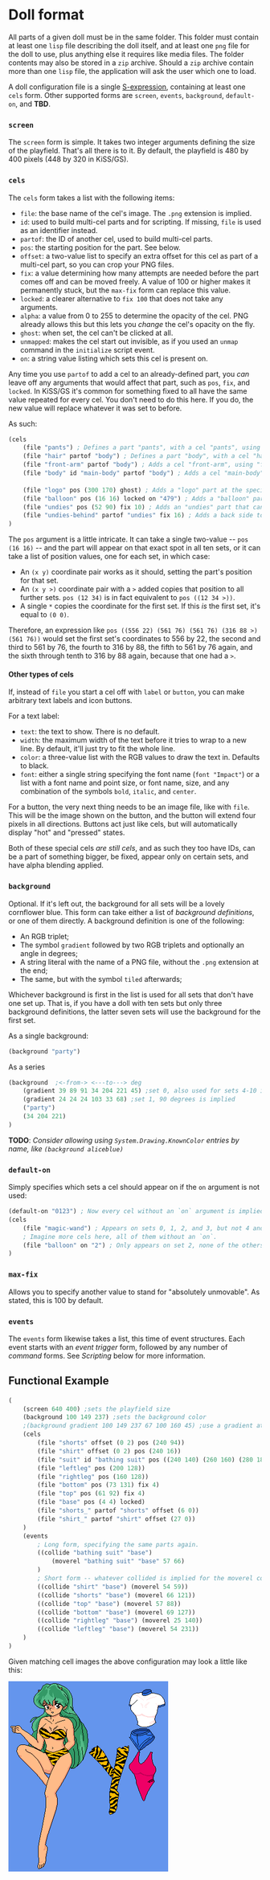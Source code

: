 # Doll format

All parts of a given doll must be in the same folder.  This folder must contain at least one `lisp` file describing the doll itself, and at least one `png` file for the doll to use, plus anything else it requires like media files. The folder contents may also be stored in a `zip` archive. Should a `zip` archive contain more than one `lisp` file, the application will ask the user which one to load.

A doll configuration file is a single [S-expression](https://en.wikipedia.org/wiki/S-expression), containing at least one `cels` form. Other supported forms are `screen`, `events`, `background`, `default-on`, and **TBD**.

### `screen`

The `screen` form is simple. It takes two integer arguments defining the size of the playfield. That's all there is to it. By default, the playfield is 480 by 400 pixels (448 by 320 in KiSS/GS).

### `cels`

The `cels` form takes a list with the following items:

* `file`: the base name of the cel's image. The `.png` extension is implied.
* `id`: used to build multi-cel parts and for scripting. If missing, `file` is used as an identifier instead.
* `partof`: the ID of another cel, used to build multi-cel parts.
* `pos`: the starting position for the part. See below.
* `offset`: a two-value list to specify an extra offset for this cel as part of a multi-cel part, so you can crop your PNG files.
* `fix`: a value determining how many attempts are needed before the part comes off and can be moved freely. A value of 100 or higher makes it permanently stuck, but the `max-fix` form can replace this value.
* `locked`: a clearer alternative to `fix 100` that does not take any arguments.
* `alpha`: a value from 0 to 255 to determine the opacity of the cel. PNG already allows this but this lets you *change* the cel's opacity on the fly.
* `ghost`: when set, the cel can't be clicked at all.
* `unmapped`: makes the cel start out invisible, as if you used an `unmap` command in the `initialize` script event.
* `on`: a string value listing which sets this cel is present on.

Any time you use `partof` to add a cel to an already-defined part, you *can* leave off any arguments that would affect that part, such as `pos`, `fix`, and `locked`. In KiSS/GS it's common for something fixed to all have the same value repeated for every cel. You don't need to do this here. If you do, the new value will replace whatever it was set to before.

As such:

````clojure
(cels
    (file "pants") ; Defines a part "pants", with a cel "pants", using "pants.png", starting in the top-left corner.
    (file "hair" partof "body") ; Defines a part "body", with a cel "hair", using "hair.png".
    (file "front-arm" partof "body") ; Adds a cel "front-arm", using "front-arm.png", to the "body" part that "hair" started.
    (file "body" id "main-body" partof "body") ; Adds a cel "main-body", using "body.png", to the "body" part.
    
    (file "logo" pos (300 170) ghost) ; Adds a "logo" part at the specified position in the playfield that can't be clicked on.
    (file "balloon" pos (16 16) locked on "479") ; Adds a "balloon" part that can be clicked but not moved, on sets 4, 7, and 9.
    (file "undies" pos (52 90) fix 10) ; Adds an "undies" part that can't be moved until you try it ten times.
    (file "undies-behind" partof "undies" fix 16) ; Adds a back side to the "undies" part but also makes it take 16 clicks.
)
````

The `pos` argument is a little intricate. It can take a single two-value -- `pos (16 16)` -- and the part will appear on that exact spot in all ten sets, or it can take a list of position values, one for each set, in which case:

* An `(x y)` coordinate pair works as it should, setting the part's position for that set.
* An `(x y >)` coordinate pair with a `>` added copies that position to all further sets. `pos (12 34)` is in fact equivalent to `pos ((12 34 >))`.
* A single `*` copies the coordinate for the first set. If this *is* the first set, it's equal to `(0 0)`.

Therefore, an expression like `pos ((556 22) (561 76) (561 76) (316 88 >) (561 76))` would set the first set's coordinates to 556 by 22, the second and third to 561 by 76, the fourth to 316 by 88, the fifth to 561 by 76 again, and the sixth through tenth to 316 by 88 again, because that one had a `>`.

#### Other types of cels

If, instead of `file` you start a cel off with `label` or `button`, you can make arbitrary text labels and icon buttons.

For a text label:

* `text`: the text to show. There is no default.
* `width`: the maximum width of the text before it tries to wrap to a new line. By default, it'll just try to fit the whole line.
* `color`: a three-value list with the RGB values to draw the text in. Defaults to black.
* `font`: either a single string specifying the font name (`font "Impact"`) or a list with a font name and point size, or font name, size, and any combination of the symbols `bold`, `italic`, and `center`.

For a button, the very next thing needs to be an image file, like with `file`. This will be the image shown on the button, and the button will extend four pixels in all directions. Buttons act just like cels, but will automatically display "hot" and "pressed" states.

Both of these special cels *are still cels*, and as such they too have IDs, can be a part of something bigger, be fixed, appear only on certain sets, and have alpha blending applied.

### `background`

Optional. If it's left out, the background for all sets will be a lovely cornflower blue. This form can take either a list of *background definitions*, or one of them directly. A background definition is one of the following:

* An RGB triplet;
* The symbol `gradient` followed by two RGB triplets and optionally an angle in degrees;
* A string literal with the name of a PNG file, without the `.png` extension at the end;
* The same, but with the symbol `tiled` afterwards;

Whichever background is first in the list is used for all sets that don't have one set up. That is, if you have a doll with ten sets but only three background definitions, the latter seven sets will use the background for the first set.

As a single background:

```clojure
(background "party")
```

As a series

```clojure
(background  ;<-from-> <---to---> deg
    (gradient 39 89 91 34 204 221 45) ;set 0, also used for sets 4-10 if available
    (gradient 24 24 24 103 33 68) ;set 1, 90 degrees is implied
    ("party")
    (34 204 221)
)
```

**TODO**: *Consider allowing using `System.Drawing.KnownColor` entries by name, like `(background aliceblue)`*

### `default-on`

Simply specifies which sets a cel should appear on if the `on` argument is not used:

```clojure
(default-on "0123") ; Now every cel without an `on` argument is implied to have an `on "0123"`.
(cels
    (file "magic-wand") ; Appears on sets 0, 1, 2, and 3, but not 4 and higher.
    ; Imagine more cels here, all of them without an `on`.
    (file "balloon" on "2") ; Only appears on set 2, none of the others.
)
```

### `max-fix`

Allows you to specify another value to stand for "absolutely unmovable". As stated, this is 100 by default.

### `events`

The `events` form likewise takes a list, this time of event structures. Each event starts with an *event trigger* form, followed by any number of *command* forms. See *Scripting* below for more information.

## Functional Example

```clojure
(
    (screen 640 400) ;sets the playfield size
    (background 100 149 237) ;sets the background color
    ;(background gradient 100 149 237 67 100 160 45) ;use a gradient at a 45-degree angle as the background
    (cels
        (file "shorts" offset (0 2) pos (240 94))
        (file "shirt" offset (0 2) pos (240 16))
        (file "suit" id "bathing suit" pos ((240 140) (260 160) (280 180)) on "012")
        (file "leftleg" pos (200 128))
        (file "rightleg" pos (160 128))
        (file "bottom" pos (73 131) fix 4)
        (file "top" pos (61 92) fix 4)
        (file "base" pos (4 4) locked)
        (file "shorts_" partof "shorts" offset (6 0))
        (file "shirt_" partof "shirt" offset (27 0))
    )
    (events
        ; Long form, specifying the same parts again.
        ((collide "bathing suit" "base")
            (moverel "bathing suit" "base" 57 66)
        )
        ; Short form -- whatever collided is implied for the moverel command.
        ((collide "shirt" "base") (moverel 54 59))
        ((collide "shorts" "base") (moverel 66 121))
        ((collide "top" "base") (moverel 57 88))
        ((collide "bottom" "base") (moverel 69 127))
        ((collide "rightleg" "base") (moverel 25 140))
        ((collide "leftleg" "base") (moverel 54 231))
    )
)

```

Given matching cell images the above configuration may look a little like this:

![](sample.png)

